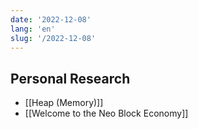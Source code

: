 ```yaml
---
date: '2022-12-08'
lang: 'en'
slug: '/2022-12-08'
---
```


## Personal Research

- [[Heap (Memory)]]
- [[Welcome to the Neo Block Economy]]
